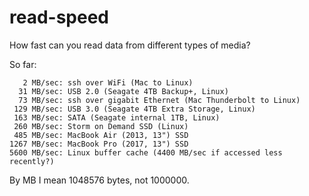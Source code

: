 read-speed
==========

How fast can you read data from different types of media?

So far:

       2 MB/sec: ssh over WiFi (Mac to Linux)
      31 MB/sec: USB 2.0 (Seagate 4TB Backup+, Linux)
      73 MB/sec: ssh over gigabit Ethernet (Mac Thunderbolt to Linux)
     129 MB/sec: USB 3.0 (Seagate 4TB Extra Storage, Linux)
     163 MB/sec: SATA (Seagate internal 1TB, Linux)
     260 MB/sec: Storm on Demand SSD (Linux)
     485 MB/sec: MacBook Air (2013, 13") SSD
    1267 MB/sec: MacBook Pro (2017, 13") SSD
    5600 MB/sec: Linux buffer cache (4400 MB/sec if accessed less recently?)

By MB I mean 1048576 bytes, not 1000000.
